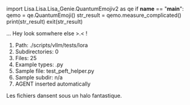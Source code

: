 
import Lisa.Lisa.Lisa_Genie.QuantumEmojiv2 as qe
if __name__ == "__main__":
  qemo = qe.QuantumEmoji()
  str_result = qemo.measure_complicated()
  print(str_result)
  exit(str_result)

... Hey look somwhere else >.< !

1. Path: ./scripts/vllm/tests/lora
2. Subdirectories: 0
3. Files: 25
4. Example types: .py
5. Sample file: test_peft_helper.py
6. Sample subdir: n/a
7. AGENT inserted automatically

Les fichiers dansent sous un halo fantastique.
